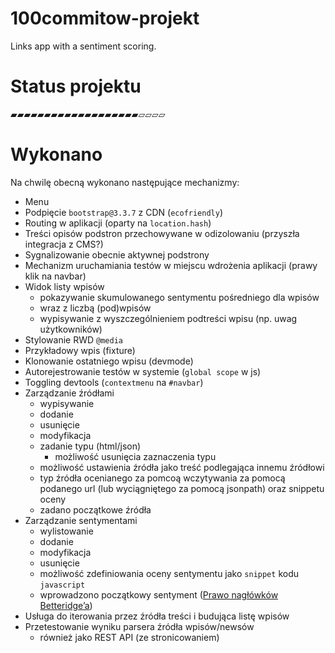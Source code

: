 # 100commitow-projekt

Links app with a sentiment scoring.

# Status projektu

▰▰▰▰▰▰▰▰▰▰▰▰▰▰▰▰▰▰▰▱▱▱▱

# Wykonano

Na chwilę obecną wykonano następujące mechanizmy:
* Menu
* Podpięcie `bootstrap@3.3.7` z CDN (`ecofriendly`)
* Routing w aplikacji (oparty na `location.hash`)
* Treści opisów podstron przechowywane w odizolowaniu (przyszła integracja z CMS?)
* Sygnalizowanie obecnie aktywnej podstrony
* Mechanizm uruchamiania testów w miejscu wdrożenia aplikacji (prawy klik na navbar)
* Widok listy wpisów
  * pokazywanie skumulowanego sentymentu pośredniego dla wpisów
  * wraz z liczbą (pod)wpisów
  * wypisywanie z wyszczególnieniem podtreści wpisu (np. uwag użytkowników)
* Stylowanie RWD `@media`
* Przykładowy wpis (fixture)
* Klonowanie ostatniego wpisu (devmode)
* Autorejestrowanie testów w systemie (`global scope` w js)
* Toggling devtools (`contextmenu` na `#navbar`)
* Zarządzanie źródłami
  * wypisywanie
  * dodanie
  * usunięcie
  * modyfikacja
  * zadanie typu (html/json)
    * możliwość usunięcia zaznaczenia typu
  * możliwość ustawienia źródła jako treść podlegająca innemu źródłowi
  * typ źródła ocenianego za pomcoą wczytywania za pomocą podanego url (lub wyciągniętego za pomocą jsonpath) oraz snippetu oceny
  * zadano początkowe źródła
* Zarządzanie sentymentami
  * wylistowanie
  * dodanie
  * modyfikacja
  * usunięcie
  * możliwość zdefiniowania oceny sentymentu jako `snippet` kodu `javascript`
  * wprowadzono początkowy sentyment ([Prawo nagłówków Betteridge’a](https://pl.wikipedia.org/wiki/Prawo_nag%C5%82%C3%B3wk%C3%B3w_Betteridge%E2%80%99a))
* Usługa do iterowania przez źródła treści i budująca listę wpisów
* Przetestowanie wyniku parsera źródła wpisów/newsów
  * również jako REST API (ze stronicowaniem)
